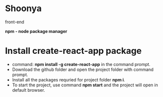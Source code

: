 # Shoonya
front-end

**npm - node package manager**  

# Install create-react-app package
* command: **npm install -g create-react-app** in the command prompt.
* Download the github folder and open the project folder with command prompt.
* Install all the packages requried for project folder **npm i**.
* To start the project, use command **npm start** and the project will open in default browser.


